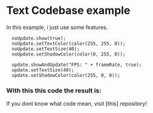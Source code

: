 # Text Codebase example

In this example, i just use some features.

```
  noUpdate.show(true);
  noUpdate.setTextColor(color(255, 255, 0));
  noUpdate.setTextSize(40);
  noUpdate.setShadowColor(color(0, 255, 0));
  
  update.showAndUpdate("FPS: " + frameRate, true);
  update.setTextSize(40);
  update.setShadowColor(color(255, 0, 0));
```

### With this this code the result is:



If you dont know what code mean, visit [this] repository!
